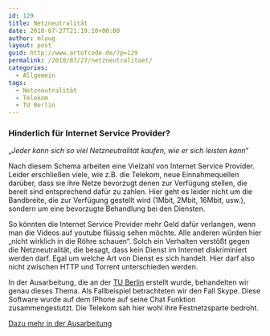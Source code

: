 ```yaml
---
id: 129
title: Netzneutralität
date: 2010-07-27T21:19:10+00:00
author: mlaug
layout: post
guid: http://www.artofcode.de/?p=129
permalink: /2010/07/27/netzneutralitaet/
categories:
  - Allgemein
tags:
  - Netzneutralität
  - Telekom
  - TU Berlin
---
```

<h3 style="text-align: left;">
  Hinderlich für Internet Service Provider?
</h3>

&#8222;_Jeder kann sich so viel Netzneutralität kaufen, wie er sich leisten kann_&#8220;

Nach diesem Schema arbeiten eine Vielzahl von Internet Service Provider. Leider erschließen viele, wie z.B. die Telekom, neue Einnahmequellen darüber, dass sie ihre Netze bevorzugt denen zur Verfügung stellen, die bereit sind entsprechend dafür zu zahlen. Hier geht es leider nicht um die Bandbreite, die zur Verfügung gestellt wird (1Mbit, 2Mbit, 16Mbit, usw.), sondern um eine bevorzugte Behandlung bei den Diensten.

So könnten die Internet Service Provider mehr Geld dafür verlangen, wenn man die Videos auf youtube flüssig sehen möchte. Alle anderen würden hier &#8222;nicht wirklich in die Röhre schauen&#8220;. Solch ein Verhalten verstößt gegen die Netzneutralität, die besagt, dass kein Dienst im Internet diskriminiert werden darf. Egal um welche Art von Dienst es sich handelt. Hier darf also nicht zwischen HTTP und Torrent unterschieden werden.

In der Ausarbeitung, die an der <a href="http://www.tu-berlin.de/" target="_blank">TU Berlin</a> erstellt wurde, behandelten wir genau dieses Thema. Als Fallbeispiel betrachteten wir den Fall Skype. Diese Software wurde auf dem IPhone auf seine Chat Funktion zusammengestutzt. Die Telekom sah hier wohl ihre Festnetzsparte bedroht.

[Dazu mehr in der Ausarbeitung](http://www.artofcode.de/wp-content/uploads/2010/07/Ausarbeitung.pdf)